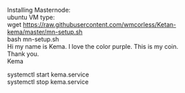 Installing Masternode:</br>
ubuntu VM type:</br>
wget https://raw.githubusercontent.com/wmcorless/Ketan-kema/master/mn-setup.sh</br>
bash mn-setup.sh</br>
<quote>Hi my name is Kema.  I love the color purple.  This is my coin.</br>
Thank you.</br>
Kema</quote>

systemctl start kema.service</br>
systemctl stop kema.service</br>
